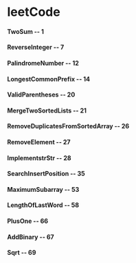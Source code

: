 # leetCode

#### TwoSum -- 1
#### ReverseInteger -- 7
#### PalindromeNumber -- 12
#### LongestCommonPrefix -- 14
#### ValidParentheses -- 20
#### MergeTwoSortedLists -- 21
#### RemoveDuplicatesFromSortedArray -- 26
#### RemoveElement -- 27
#### ImplementstrStr -- 28
#### SearchInsertPosition -- 35
#### MaximumSubarray -- 53
#### LengthOfLastWord -- 58
#### PlusOne -- 66
#### AddBinary -- 67
#### Sqrt -- 69